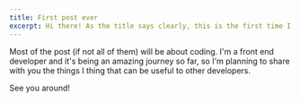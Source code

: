 ```yaml
---
title: First post ever
excerpt: Hi there! As the title says clearly, this is the first time I write a post, so it's also the first time I have a blog. I hope you enjoy the content I'm going to throw in here.
---
```


Most of the post (if not all of them) will be about coding. I'm a front end developer and it's being an amazing journey so far, so I'm planning to share with you the things I thing that can be useful to other developers.

See you around!
